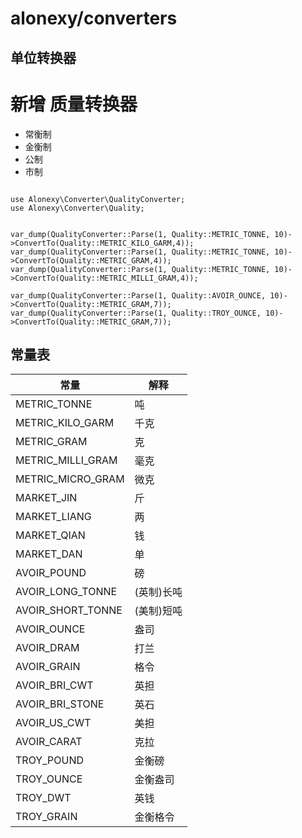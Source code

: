 # alonexy/converters


## 单位转换器

# 新增 质量转换器
- 常衡制
- 金衡制
- 公制
- 市制

```

use Alonexy\Converter\QualityConverter;
use Alonexy\Converter\Quality;


var_dump(QualityConverter::Parse(1, Quality::METRIC_TONNE, 10)->ConvertTo(Quality::METRIC_KILO_GARM,4));
var_dump(QualityConverter::Parse(1, Quality::METRIC_TONNE, 10)->ConvertTo(Quality::METRIC_GRAM,4));
var_dump(QualityConverter::Parse(1, Quality::METRIC_TONNE, 10)->ConvertTo(Quality::METRIC_MILLI_GRAM,4));

var_dump(QualityConverter::Parse(1, Quality::AVOIR_OUNCE, 10)->ConvertTo(Quality::METRIC_GRAM,7));
var_dump(QualityConverter::Parse(1, Quality::TROY_OUNCE, 10)->ConvertTo(Quality::METRIC_GRAM,7));
```
## 常量表
|  常量   | 解释  |
|  ----  | ----  |
| METRIC_TONNE  | 吨 |
| METRIC_KILO_GARM  | 千克 |
| METRIC_GRAM  | 克 |
| METRIC_MILLI_GRAM  | 毫克 |
| METRIC_MICRO_GRAM  | 微克 |
| MARKET_JIN  | 斤 |
| MARKET_LIANG  | 两 |
| MARKET_QIAN  | 钱 |
| MARKET_DAN  | 单 |
| AVOIR_POUND | 磅 |
| AVOIR_LONG_TONNE | (英制)长吨 |
| AVOIR_SHORT_TONNE | (美制)短吨 |
| AVOIR_OUNCE  | 盎司 |
| AVOIR_DRAM  | 打兰 |
| AVOIR_GRAIN | 格令 |
| AVOIR_BRI_CWT | 英担 |
| AVOIR_BRI_STONE  | 英石 |
| AVOIR_US_CWT | 美担 |
| AVOIR_CARAT | 克拉 |
| TROY_POUND | 金衡磅 |
| TROY_OUNCE | 金衡盎司 |
| TROY_DWT |  英钱|
| TROY_GRAIN | 金衡格令 |
